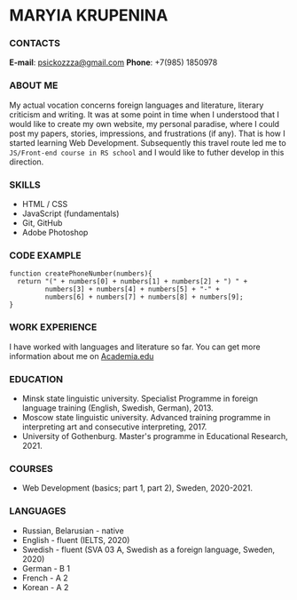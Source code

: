 # MARYIA KRUPENINA

### CONTACTS

**E-mail**: psickozzza@gmail.com
**Phone**: +7(985) 1850978

### ABOUT ME

My actual vocation concerns foreign languages and literature, literary criticism and writing. It was at some point in time when I understood that I would like to create my own website, my personal paradise, where I could post my papers, stories, impressions, and frustrations (if any). That is how I started learning Web Development. Subsequently this travel route led me to `JS/Front-end course in RS school`  and I would like to futher develop in this direction. 

### SKILLS 
- HTML / CSS
- JavaScript (fundamentals)
- Git, GitHub
- Adobe Photoshop 

### CODE EXAMPLE

```
function createPhoneNumber(numbers){
  return "(" + numbers[0] + numbers[1] + numbers[2] + ") " +
         numbers[3] + numbers[4] + numbers[5] + "-" +
         numbers[6] + numbers[7] + numbers[8] + numbers[9];
}
```
### WORK EXPERIENCE

I have worked with languages and literature so far. You can get more information about me on [Academia.edu](https://imli.academia.edu/MaryiaKrupenina)

### EDUCATION

- Minsk state linguistic university. Specialist Programme in foreign language training (English, Swedish, German), 2013.
- Moscow state linguistic university. Advanced training programme in interpreting art and consecutive interpreting, 2017. 
- University of Gothenburg. Master's programme in Educational Research, 2021. 

### COURSES

- Web Development (basics; part 1, part 2), Sweden, 2020-2021. 

### LANGUAGES

- Russian, Belarusian - native 
- English - fluent (IELTS, 2020)
- Swedish - fluent (SVA 03 A, Swedish as a foreign language, Sweden, 2020)
- German - B 1
- French - A 2 
- Korean - A 2 
